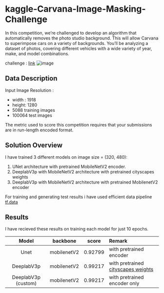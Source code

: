 # kaggle-Carvana-Image-Masking-Challenge

In this competition, we’re challenged to develop an algorithm that automatically removes the photo studio background. This will allow Carvana to superimpose cars on a variety of backgrounds. You’ll be analyzing a dataset of photos, covering different vehicles with a wide variety of year, make, and model combinations.

challenge : [link](https://www.kaggle.com/c/carvana-image-masking-challenge)
![image](https://user-images.githubusercontent.com/29517840/155557658-7409be20-27e9-4ecb-83a8-f84d371cfb50.png)

## Data Description

Input Image Resolution :
  - width : 1918
  - height: 1280
- 5088 training images
- 100064 test images

The metric used to score this competition requires that your submissions are in run-length encoded format.

## Solution Overview
 I have trained 3 different models on image size = (320, 480):
 
  1. UNet architecture with pretrained MobileNetV2 encoder.
  2. DeeplabV3p with MobileNetV2 architecture with pretrained cityscapes weights
  3. DeeplabV3p with MobileNetV2 architecture with pretrained MobilenetV2 encoder

For training and generating test results i have used efficient data pipeline [tf.data](https://www.tensorflow.org/guide/data)

## Results
 I have recieved these results on training each model for just 10 epochs.
 
  | Model | backbone|score|Remark|
  | :---: | :---: | :---: | :--- |
  | Unet |mobilenetV2| 0.92799 | with pretrained encoder|
  | DeeplabV3p | mobilenetV2| 0.99217 | with pretrained [cityscapes weights](https://github.com/bonlime/keras-deeplab-v3-plus/releases/download/1.2/deeplabv3_mobilenetv2_tf_dim_ordering_tf_kernels_cityscapes.h5)|
  | DeeplabV3p (custom) | mobilenetV2| 0.99217 | with pretrained encoder only|

